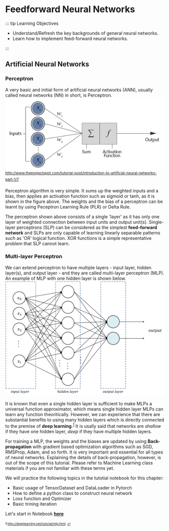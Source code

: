---
---
# Feedforward Neural Networks

::: tip Learning Objectives

- Understand/Refresh the key backgrounds of general neural networks.
- Learn how to implement feed-forward neural networks.

:::

## Artificial Neural Networks

### Perceptron

A very basic and initial form of artificial neural networks (ANN), usually called neural networks (NN) in short, is Perceptron.
![perceptron](./images/perceptron.jpg)
<sup> <http://www.theprojectspot.com/tutorial-post/introduction-to-artificial-neural-networks-part-1/7> </sup>

Perceptron algorithm is very simple. It sums up the weighted inputs and a bias, then applies an activation function such as sigmoid or tanh, as it is shown in the figure above. The weights and the bias of a perceptron can be learnt by using Peceptron Learning Rule (PLR) or Delta Rule.

The perceptron shown above consists of a single 'layer' as it has only one layer of weighted connection between input units and output unit(s). Single-layer perceptrons (SLP) can be considered as the simplest **feed-forward network** and SLPs are only capable of learning linearly separable patterns such as 'OR' logical function. XOR functions is a simple representative problem that SLP cannot learn.

### Multi-layer Perceptron

We can extend perceptron to have multiple layers - input layer, hidden layer(s), and output layer - and they are called multi-layer perceptron (MLP). An example of MLP with one hidden layer is shown below.
![mlp](./images/mlp.png)

It is known that even a single hidden layer is sufficient to make MLPs a universal function approximator, which means single hidden layer MLPs can learn any function theoritically. However, we can experience that there are substantial benefits to using many hidden layers which is directly connected to the premise of **deep learning**.<sup id="a1">[1](#f1)</sup> It is usally said that networks are *shallow* if they have one hidden layer, *deep* if they have multiple hidden layers. 

For training a MLP, the weights and the biases are updated by using **Back-propagation** with gradient based optimization algorithms such as SGD, RMSProp, Adam, and so forth. It is very important and essential for all types of neural networks. Explaining the details of back-propagation, however, is out of the scope of this tutorial. Please refer to Machine Learning class materials if you are not familiar with these terms yet.

We will practice the following topics in the tutotial notebook for this chapter:

- Basic usage of TensorDataset and DataLoader in Pytorch
- How to define a python class to construct neural network
- Loss function and Optimizer
- Basic trining iteration

Let's start in Notebook **[here](https://github.com/ast0414/CSE6250BDH-LAB-DL/blob/master/1_FeedforwardNet.ipynb)**

<sub><sup><b id="f1">1</b> <http://deeplearning.net/tutorial/mlp.html>. [↩](#a1)</sup></sub>